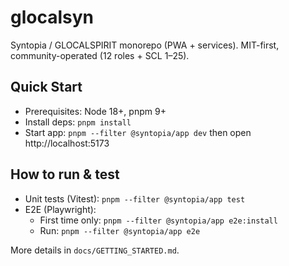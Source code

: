 # glocalsyn
Syntopia / GLOCALSPIRIT monorepo (PWA + services). MIT-first, community-operated (12 roles + SCL 1–25).

## Quick Start
- Prerequisites: Node 18+, pnpm 9+
- Install deps: `pnpm install`
- Start app: `pnpm --filter @syntopia/app dev` then open http://localhost:5173

## How to run & test
- Unit tests (Vitest): `pnpm --filter @syntopia/app test`
- E2E (Playwright):
  - First time only: `pnpm --filter @syntopia/app e2e:install`
  - Run: `pnpm --filter @syntopia/app e2e`

More details in `docs/GETTING_STARTED.md`.
